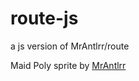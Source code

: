 # route-js
a js version of MrAntlrr/route

Maid Poly sprite by [MrAntlrr](https://github.com/MrAntlrr)